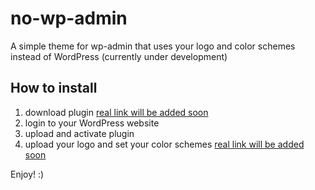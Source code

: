 # no-wp-admin

A simple theme for wp-admin that uses your logo and color schemes instead of WordPress (currently under development)

## How to install

1) download plugin [real link will be added soon](http://google.com)
2) login to your WordPress website
3) upload and activate plugin
4) upload your logo and set your color schemes [real link will be added soon](http://google.com)

Enjoy! :)
